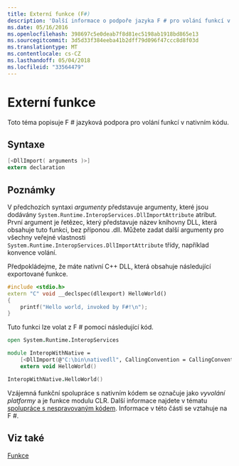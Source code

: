 ```yaml
---
title: Externí funkce (F#)
description: 'Další informace o podpoře jazyka F # pro volání funkcí v nativním kódu.'
ms.date: 05/16/2016
ms.openlocfilehash: 398697c5e0deab7f8d81ec5198ab1918bd865e13
ms.sourcegitcommit: 3d5d33f384eeba41b2dff79d096f47ccc8d8f03d
ms.translationtype: MT
ms.contentlocale: cs-CZ
ms.lasthandoff: 05/04/2018
ms.locfileid: "33564479"
---
```

# <a name="external-functions"></a>Externí funkce

Toto téma popisuje F # jazyková podpora pro volání funkcí v nativním kódu.

## <a name="syntax"></a>Syntaxe

```fsharp
[<DllImport( arguments )>]
extern declaration
```

## <a name="remarks"></a>Poznámky

V předchozích syntaxi *argumenty* představuje argumenty, které jsou dodávány `System.Runtime.InteropServices.DllImportAttribute` atribut. První argument je řetězec, který představuje název knihovny DLL, která obsahuje tuto funkci, bez příponou .dll. Můžete zadat další argumenty pro všechny veřejné vlastnosti `System.Runtime.InteropServices.DllImportAttribute` třídy, například konvence volání.

Předpokládejme, že máte nativní C++ DLL, která obsahuje následující exportované funkce.

```cpp
#include <stdio.h>
extern "C" void __declspec(dllexport) HelloWorld()
{
    printf("Hello world, invoked by F#!\n");
}
```

Tuto funkci lze volat z F # pomocí následující kód.

```fsharp
open System.Runtime.InteropServices

module InteropWithNative =
    [<DllImport(@"C:\bin\nativedll", CallingConvention = CallingConvention.Cdecl)>]
    extern void HelloWorld()

InteropWithNative.HelloWorld()
```

Vzájemná funkční spolupráce s nativním kódem se označuje jako *vyvolání platformy* a je funkce modulu CLR. Další informace najdete v tématu [spolupráce s nespravovaným kódem](../../../../docs/framework/interop/index.md). Informace v této části se vztahuje na F #.


## <a name="see-also"></a>Viz také

[Funkce](index.md)
